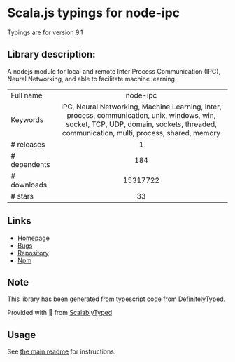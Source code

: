 
# Scala.js typings for node-ipc

Typings are for version 9.1

## Library description:
A nodejs module for local and remote Inter Process Communication (IPC), Neural Networking, and able to facilitate machine learning.

|                    |                 |
| ------------------ | :-------------: |
| Full name          | node-ipc |
| Keywords           | IPC, Neural Networking, Machine Learning, inter, process, communication, unix, windows, win, socket, TCP, UDP, domain, sockets, threaded, communication, multi, process, shared, memory |
| # releases         | 1 |
| # dependents       | 184 |
| # downloads        | 15317722 |
| # stars            | 33 |

## Links
- [Homepage](http://riaevangelist.github.io/node-ipc/)
- [Bugs](https://github.com/RIAEvangelist/node-ipc/issues)
- [Repository](https://github.com/RIAEvangelist/node-ipc)
- [Npm](https://www.npmjs.com/package/node-ipc)
    


## Note
This library has been generated from typescript code from [DefinitelyTyped](https://definitelytyped.org).

Provided with :purple_heart: from [ScalablyTyped](https://github.com/oyvindberg/ScalablyTyped)

## Usage
See [the main readme](../../readme.md) for instructions.


